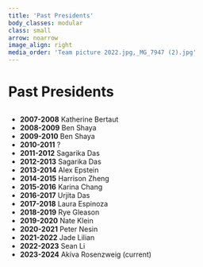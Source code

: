 ```yaml
---
title: 'Past Presidents'
body_classes: modular
class: small
arrow: noarrow
image_align: right
media_order: 'Team picture 2022.jpg,_MG_7947 (2).jpg'
---
```


# **Past Presidents**
##
* **2007-2008** Katherine Bertaut
* **2008-2009** Ben Shaya
* **2009-2010** Ben Shaya
* **2010-2011** ?
* **2011-2012** Sagarika Das
* **2012-2013** Sagarika Das
* **2013-2014** Alex Epstein
* **2014-2015** Harrison Zheng
* **2015-2016** Karina Chang 
* **2016-2017** Urjita Das
* **2017-2018** Laura Espinoza
* **2018-2019** Rye Gleason
* **2019-2020** Nate Klein
* **2020-2021** Peter Nesin
* **2021-2022** Jade Lilian
* **2022-2023** Sean Li
* **2023-2024** Akiva Rosenzweig (current)